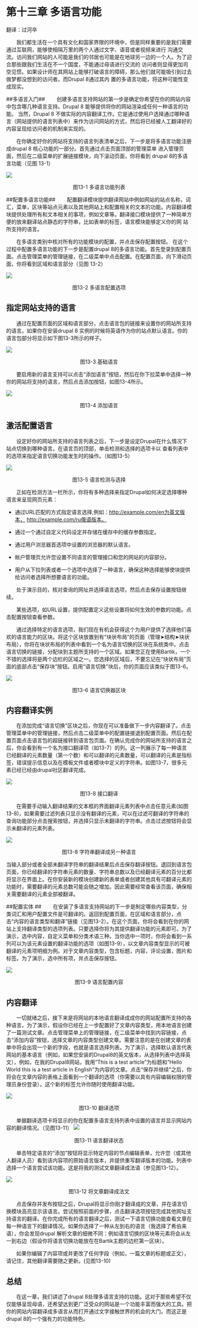 # 第十三章 多语言功能 #

翻译：过河卒

&#160; &#160; &#160; &#160;我们都生活在一个具有文化和国家界限的环境中，但是同样重要的是我们需要通过互联网，能够使相隔万里的两个人通过文字、语音或者视频来进行 沟通交流。访问我们网站的人可能是我们的邻居也可能是在地球另一边的一个人。为了迎合那些跟我们生活在不一个国度，不能通过母语进行交流的 访问者则显得更加司空见惯。如果设计师在其网站上能够打破语言的障碍，那么他们就可能吸引到过去做梦都没想到的访问者。而Drupal 8通过其内 置的多语言功能，将这种可能性变成现实。

##多语言入门##
&#160; &#160; &#160; &#160;创建多语言支持网站的第一步是确定你希望在你的网站内容中包含哪几种语言支持。Drupal 8 能够提供将你的网站渲染成任何一种语言的功能。 当然，Drupal 8 不做实际的内容翻译工作。它是通过使用户选择通过哪种语言（网站提供的语言列表中）来作为访问网站的方式，然后将已经被人工翻译好的内容呈现给访问者的机制来实现的。

&#160; &#160; &#160; &#160;在你确定好你的网站将支持的语言列表清单之后，下一步是将多语言功能注册成drupal 8 核心功能的一部分。首先通过点击页面顶部的管理菜单 进入管理页面，然后在二级菜单的扩展链接模块，向下滚动页面，你将看到 drupal 8的多语言功能（见图 13-1）

![](/images/pic-13-1.png)
<center>图13-1 多语言功能列表</center>

##配置多语言功能##
&#160; &#160; &#160; &#160;配置翻译模块提供翻译网站中例如网站的站点名称，词汇，菜单，区块等站点元素以及其他网站上和配置相关的文本的功能。内容翻译模块提供处理所有和文本相关的事项，例如文章等。翻译接口模块提供了一种简单方便的放来翻译站点静态的字符串，比如表单的标签，语言模块能够定义你的网 站所支持的语言。

&#160; &#160; &#160; &#160;在多语言类别中核对所有的功能模块的配置，并点击保存配置按钮。 在这个过程中配置多语言功能的下一步是配置drupal 8的多语言功能。首先登录到配置页面。点击管理菜单的管理链接，在二级菜单中点击配置。在配置页面，向下滑动页面，你将看到区域和语言部分（见图 13-2）

![](/images/pic-13-2.png)
<center>图13-2 多语言配置选项</center>

## 指定网站支持的语言 ##
&#160; &#160; &#160; &#160;通过在配置页面的区域和语言部分，点击语言包的链接来设置你的网站所支持的语言。如果你在安装drupal 8 实例的时候将英语作为你的站点默认语言。你的语言包部分将显示如下图13-3所示的样子。

![](/images/pic-13-3.png)
<center>图13-3 基础语言</center>

&#160; &#160; &#160; &#160;要启用新的语言支持可以点击“添加语言”按钮，然后在你下拉菜单中选择一种你的网站将支持的语言，然后点击添加按钮，如图13-4所示。

![](/images/pic-13-4.png)
<center>图13-4 添加语言</center>

## 激活配置语言 ##
&#160; &#160; &#160; &#160;设定好你的网站所支持的语言列表之后，下一步是设定Drupal在什么情况下站点切换到哪种语言。在语言页的顶部，单击检测和选择的选项卡以 
查看列表中的选项来指定语言切换功能发生时的操作。（如图13-5）

![](/images/pic-13-5.png)
<center>图13-5 语言检测与选择</center>

&#160; &#160; &#160; &#160;正如在检测方法一栏所示，你将有多种选择来指定Drupal如何决定选择哪种语言来呈现网页元素：</br>


- 通过URL匹配的方式指定语言选择,例如：http://example.com/en为英文版本，
http://example.com/ru俄语版本。</br>

- 通过一个通过自定义代码设定并存储在缓存中的缓存参数指定。</br>

- 通过用户浏览器首选项中设置的浏览器的默认语言。</br>

- 帐户管理页允许您设置不同语言的管理接口和您的网站的内容部分。

- 用户从下拉列表或者一个选项中选择了一种语言，确保这种选择能够使块提供给访问者选择所想要语言的功能。


&#160; &#160; &#160; &#160;处于演示目的，核对查询的网址并选择语言选项，然后点击保存设置按钮继续。

&#160; &#160; &#160; &#160;某些选项，如URL设置，提供配置定义这些设置将如何生效的参数的功能。点击配置按钮查看参数。 

&#160; &#160; &#160; &#160;通过选择特定的语言选项，我们现在有机会获得这个为用户提供了选择他们喜欢的语言能力的区块。将这个区块放置到有“块状布局”的页面（管理➤结构➤块状布局），你将在块状布局的列表中看到一个名为语言切换的区块在系统类中。点击语言切换的链接，分配块到主题所支持的一个区域。如果您正在使用Bartik，一个不错的选择将是两个边栏的区域之一。您选择的区域后，不要忘记在“块状布局”页面的底部点击“保存块”按钮。启用“语言切换”块后，你的页面应该类似于图13-6。

![](/images/pic-13-6.png)
<center>图13-6 语言切换器区块</center>

## 内容翻译实例 ##
&#160; &#160; &#160; &#160;在添加完成“语言切换”区块之后，你现在可以准备做下一步内容翻译了。点击管理菜单中的管理链接，然后点击二级菜单中的配置链接退到配置页面。然后在配置页面点击语言包的超链接转到语言包页面。在确认完成你的网站所支持的语言之后，你会看到有一个名为接口翻译项（如13-7）的列。这一列展示了每一种语言已经翻译的元素数量（第一个数）和可以翻译的元素数量，可以翻译的元素是指标签，错误提示信息以及在模板文件或者模块中定义的字符串。如图13-7，很多元素已经已经由drupal社区翻译完成。

![](/images/pic-13-7.png)
<center>图13-8 接口翻译</center>

&#160; &#160; &#160; &#160;在需要手动输入翻译结果的文本框的界面翻译元素列表中点击任意元素(如图13-8)，如果需要过滤列表只显示没有翻译的元素，可以在过滤可翻译的字符串的查询功能部分点击搜索按钮，并选择只显示未翻译的字符串。点击过滤按钮将会显示未翻译的元素列表。

![](/images/pic-13-8.png)
<center>图13-8 字符串翻译成另一种语言</center>

当输入部分或者全部未翻译字符串的翻译结果后点击保存翻译按钮。退回到语言包页面，你已经翻译的字符串元素的数量、字符串总数以及已经翻译元素的百分比都将显示在界面上。在你安装新的模块创建新的表单或者创建其他具有可翻译元素的功能时，需要翻译的元素总数可能会随之增加。因此需要经常查看该页面，确保相关需要翻译的元素全部被翻译。

##配置实体  ##
&#160; &#160; &#160; &#160;在安装了多语言支持网站的下一步是制定哪些内容类型，分类词汇和用户配置文件是可翻译的。返回到配置页面，在区域和语言部分，点击“内容的语言类型和翻译”链接（见图13-2）。在这个页面，你将会看到在你的网站上支持翻译类型的选项列表。只要选择你将为其提供翻译功能的元素即可。为了演示，选中内容，自定义菜单和分类术语三种。当你选中一项时，你将会看到一系列可以为该元素设置的翻译功能的选项（如图13-9），以文章内容类型显示的可被翻译的元素项明细为例。对于文章内容类型，包含标题，内容，评论设置，图片和标签。为了演示，选中所有项，并点击保存按钮。

![](/images/pic-13-9.png)
<center>图13-9 语言配置内容</center>

## 内容翻译 ##
&#160; &#160; &#160; &#160;一切就绪之后，接下来是将网站的本地语言翻译成成你的网站配置所支持的各种语言。为了演示，假设你已经在上一步配置好了文章内容类型，用本地语言创建了一篇测试文章。点击管理菜单上的管理链接，在二级菜单中找到内容链接，点击“添加内容”按钮，选择文章的内容类型创建文章。需要注意的是在创建文章的表单中将会出现一个新的字段，也就是语言选择列表。为了演示，选择默认语言代表网站的基本语言（例如，如果您安装的Drupal8的英文版本，从选择列表中选择英文），例如，在我的Drupal8网站，我用“This is a test article”为标题和“Hello World this is a test article in English”为内容的文章。点击“保存并继续”之后，你将会在文章内容的表格上面看到一个翻译的选项（你需要以具有内容编辑权限的管理员身份登录）。这个新的标签允许你随时使用翻译功能。

![](/images/pic-13-10.png)
<center>图13-10 翻译选项</center>

&#160; &#160; &#160; &#160;单据翻译选项卡将显示的你在配置多语言支持列表中设置的语言并显示网站内容的翻译情况。（见图13-11）
![](/images/pic-13-11.png)
<center>图13-11 语言翻译状态</center>

&#160; &#160; &#160; &#160;单击特定语言的“添加”按钮将显示特定内容的节点编辑表单，允许您（或其他人翻译人员）看到该内容项的原始语言版本，并提供重写翻译版本的功能。列表中选择一个语言尝试该功能。这是将我的测试文章翻译成法语（参见图13-12）。 

![](/images/pic-13-12.png)
<center>图13-12 将文章翻译成法文</center>

&#160; &#160; &#160; &#160;点击保存并发布按钮之后，Drupal将显示你刚才翻译成的文章，并在语言切换模块高亮显示该语言。尝试按照前面的步骤，点击翻译选项按钮完成其他网址支持语言的翻译。在你完成所有的语言翻译之后，测试一下语言切换功能查看文章在每一种语言下的翻译情况。如果你选择了一种从左到右的语言（我选择了希伯来语），你会发现drupal 解析文章的细微不同：例如语言切换的区块等元素将会从左一到右边（假设你将语言切换功能放在在Bartik主题的边栏第一区块）。

&#160; &#160; &#160; &#160;如果你编辑了内容项或并更改了任何字段（例如，一篇文章的标题或正文），请记住，其他翻译需要随之更新。(见图13-10)


## 总结 ##
&#160; &#160; &#160; &#160;在这一章，我们讲述了drupal 8处理多语言支持的功能。这对于那些希望不仅仅能够呈现母语，还希望达到更广泛受众的网站是一个功能丰富而强大的工具。把你的网站内容翻译成多语言从而打开通过文字接触世界的机会的大门。而这正是drupal 8的一个强有力的功能特色。



